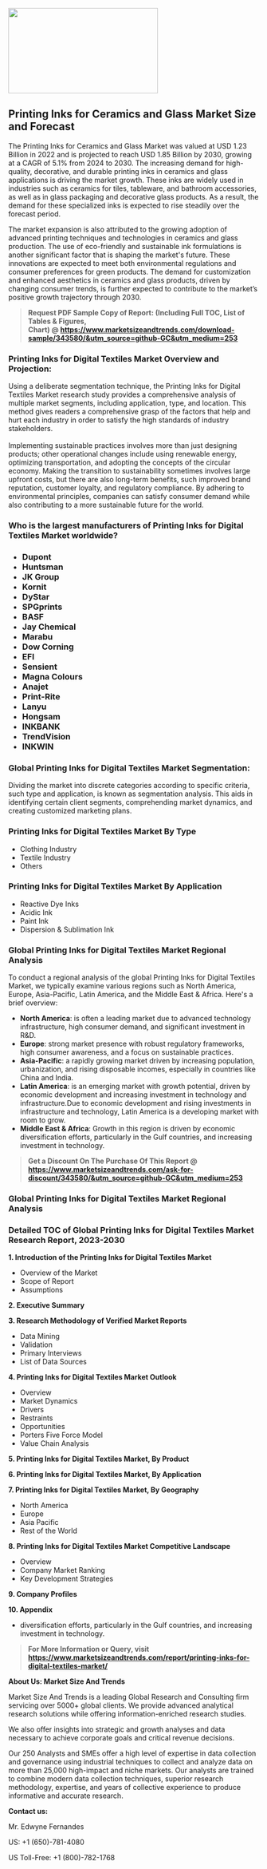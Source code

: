 <p><img class="alignnone size-medium wp-image-20088" src="https://ffe5etoiles.com/wp-content/uploads/2024/12/MST1-300x171.png" alt="" width="300" height="171" /></p><h2>Printing Inks for Ceramics and Glass Market Size and Forecast</h2><p>The Printing Inks for Ceramics and Glass Market was valued at USD 1.23 Billion in 2022 and is projected to reach USD 1.85 Billion by 2030, growing at a CAGR of 5.1% from 2024 to 2030. The increasing demand for high-quality, decorative, and durable printing inks in ceramics and glass applications is driving the market growth. These inks are widely used in industries such as ceramics for tiles, tableware, and bathroom accessories, as well as in glass packaging and decorative glass products. As a result, the demand for these specialized inks is expected to rise steadily over the forecast period.</p><p>The market expansion is also attributed to the growing adoption of advanced printing techniques and technologies in ceramics and glass production. The use of eco-friendly and sustainable ink formulations is another significant factor that is shaping the market's future. These innovations are expected to meet both environmental regulations and consumer preferences for green products. The demand for customization and enhanced aesthetics in ceramics and glass products, driven by changing consumer trends, is further expected to contribute to the market’s positive growth trajectory through 2030.</p></p><blockquote id="" class=""><strong>Request PDF Sample Copy of Report: (Including Full TOC, List of Tables &amp; Figures, Chart)&nbsp;@&nbsp;<strong><a href="https://www.marketsizeandtrends.com/download-sample/343580/&utm_source=github-GC&utm_medium=253" target="_blank">https://www.marketsizeandtrends.com/download-sample/343580/&utm_source=github-GC&utm_medium=253</a></strong></strong></blockquote><h3 id="" class="">Printing Inks for Digital Textiles Market&nbsp;Overview and Projection:</h3><p id="" class="">Using a deliberate segmentation technique, the Printing Inks for Digital Textiles Market research study provides a comprehensive analysis of multiple market segments, including application, type, and location. This method gives readers a comprehensive grasp of the factors that help and hurt each industry in order to satisfy the high standards of industry stakeholders. <br /> <br />Implementing sustainable practices involves more than just designing products; other operational changes include using renewable energy, optimizing transportation, and adopting the concepts of the circular economy. Making the transition to sustainability sometimes involves large upfront costs, but there are also long-term benefits, such improved brand reputation, customer loyalty, and regulatory compliance. By adhering to environmental principles, companies can satisfy consumer demand while also contributing to a more sustainable future for the world.</p><h3 id="" class="">Who is the largest manufacturers of&nbsp;Printing Inks for Digital Textiles Market worldwide?</h3><h3 class=""><p><ul><li>Dupont </li><li> Huntsman </li><li> JK Group </li><li> Kornit </li><li> DyStar </li><li> SPGprints </li><li> BASF </li><li> Jay Chemical </li><li> Marabu </li><li> Dow Corning </li><li> EFI </li><li> Sensient </li><li> Magna Colours </li><li> Anajet </li><li> Print-Rite </li><li> Lanyu </li><li> Hongsam </li><li> INKBANK </li><li> TrendVision </li><li> INKWIN</li></ul></p></h3><h3 id="" class="">Global&nbsp;Printing Inks for Digital Textiles Market Segmentation:</h3><p id="" class="">Dividing the market into discrete categories according to specific criteria, such type and application, is known as segmentation analysis. This aids in identifying certain client segments, comprehending market dynamics, and creating customized marketing plans.</p><h3 id="" class="">Printing Inks for Digital Textiles Market&nbsp;By Type</h3><p><p><ul><li>Clothing Industry</li><li> Textile Industry</li><li> Others</p></li></ul></p></p><h3 id="" class="">Printing Inks for Digital Textiles Market&nbsp;By Application</h3><p class=""><p><ul><li>Reactive Dye Inks</li><li> Acidic Ink</li><li> Paint Ink</li><li> Dispersion & Sublimation Ink</li></ul></p></p><h3 id="" class="">Global Printing Inks for Digital Textiles Market Regional Analysis</h3><p id="" class="">To conduct a regional analysis of the global Printing Inks for Digital Textiles Market, we typically examine various regions such as North America, Europe, Asia-Pacific, Latin America, and the Middle East &amp; Africa. Here's a brief overview:</p><ul><li><strong>North America</strong>: is often a leading market due to advanced technology infrastructure, high consumer demand, and significant investment in R&amp;D.</li><li><strong>Europe</strong>: strong market presence with robust regulatory frameworks, high consumer awareness, and a focus on sustainable practices.</li><li><strong>Asia-Pacific</strong>: a rapidly growing market driven by increasing population, urbanization, and rising disposable incomes, especially in countries like China and India.</li><li><strong>Latin America</strong>: is an emerging market with growth potential, driven by economic development and increasing investment in technology and infrastructure.Due to economic development and rising investments in infrastructure and technology, Latin America is a developing market with room to grow.</li><li><strong>Middle East &amp; Africa</strong>: Growth in this region is driven by economic diversification efforts, particularly in the Gulf countries, and increasing investment in technology.</li></ul><blockquote id="" class=""><strong>Get a Discount On The Purchase Of This Report @ <strong><a href="https://www.marketsizeandtrends.com/ask-for-discount/343580/&utm_source=github-GC&utm_medium=253" target="_blank">https://www.marketsizeandtrends.com/ask-for-discount/343580/&utm_source=github-GC&utm_medium=253</a></strong></strong></blockquote><h3 id="" class="">Global Printing Inks for Digital Textiles Market Regional Analysis</h3><h3 id="" class="">Detailed TOC of Global Printing Inks for Digital Textiles Market Research Report, 2023-2030</h3><p id="" class=""><strong>1. Introduction of the Printing Inks for Digital Textiles Market</strong></p><ul><li>Overview of the Market</li><li>Scope of Report</li><li>Assumptions</li></ul><p id="" class=""><strong>2. Executive Summary</strong></p><p id="" class=""><strong>3. Research Methodology of Verified Market Reports</strong></p><ul><li>Data Mining</li><li>Validation</li><li>Primary Interviews</li><li>List of Data Sources</li></ul><p id="" class=""><strong>4. Printing Inks for Digital Textiles Market Outlook</strong></p><ul><li>Overview</li><li>Market Dynamics</li><li>Drivers</li><li>Restraints</li><li>Opportunities</li><li>Porters Five Force Model</li><li>Value Chain Analysis</li></ul><p id="" class=""><strong>5. Printing Inks for Digital Textiles Market, By Product</strong></p><p id="" class=""><strong>6. Printing Inks for Digital Textiles Market, By Application</strong></p><p id="" class=""><strong>7. Printing Inks for Digital Textiles Market, By Geography</strong></p><ul><li>North America</li><li>Europe</li><li>Asia Pacific</li><li>Rest of the World</li></ul><p id="" class=""><strong>8. Printing Inks for Digital Textiles Market Competitive Landscape</strong></p><ul><li>Overview</li><li>Company Market Ranking</li><li>Key Development Strategies</li></ul><p id="" class=""><strong>9. Company Profiles</strong></p><p id="" class=""><strong>10. Appendix</strong></p><ul><li>diversification efforts, particularly in the Gulf countries, and increasing investment in technology.</li></ul><blockquote id="" class=""><strong>For More Information or Query, visit <strong><strong><a href="https://www.marketsizeandtrends.com/report/printing-inks-for-digital-textiles-market/" target="_blank">https://www.marketsizeandtrends.com/report/printing-inks-for-digital-textiles-market/</a></strong></strong></strong></blockquote><p id="" class=""><strong>About Us: Market Size And Trends</strong></p><p id="" class="">Market Size And Trends is a leading Global Research and Consulting firm servicing over 5000+ global clients. We provide advanced analytical research solutions while offering information-enriched research studies.</p><p id="" class="">We also offer insights into strategic and growth analyses and data necessary to achieve corporate goals and critical revenue decisions.</p><p id="" class="">Our 250 Analysts and SMEs offer a high level of expertise in data collection and governance using industrial techniques to collect and analyze data on more than 25,000 high-impact and niche markets. Our analysts are trained to combine modern data collection techniques, superior research methodology, expertise, and years of collective experience to produce informative and accurate research.</p><p id="" class=""><strong>Contact us:</strong></p><p id="" class="">Mr. Edwyne Fernandes</p><p id="" class="">US: +1 (650)-781-4080</p><p id="" class="">US Toll-Free: +1 (800)-782-1768</p>
